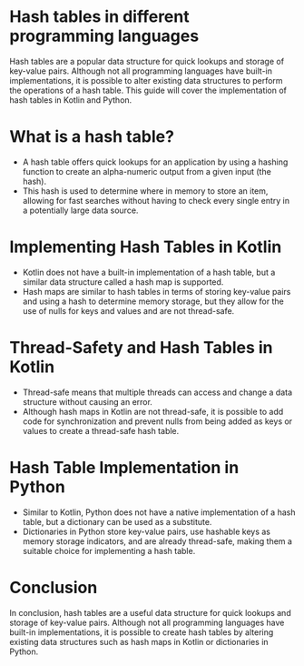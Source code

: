 # Hash tables in different programming languages

Hash tables are a popular data structure for quick lookups and storage of key-value pairs. Although not all programming languages have built-in implementations, it is possible to alter existing data structures to perform the operations of a hash table. This guide will cover the implementation of hash tables in Kotlin and Python.

# What is a hash table?

- A hash table offers quick lookups for an application by using a hashing function to create an alpha-numeric output from a given input (the hash).
- This hash is used to determine where in memory to store an item, allowing for fast searches without having to check every single entry in a potentially large data source.

# Implementing Hash Tables in Kotlin

- Kotlin does not have a built-in implementation of a hash table, but a similar data structure called a hash map is supported.
- Hash maps are similar to hash tables in terms of storing key-value pairs and using a hash to determine memory storage, but they allow for the use of nulls for keys and values and are not thread-safe.

# Thread-Safety and Hash Tables in Kotlin

- Thread-safe means that multiple threads can access and change a data structure without causing an error.
- Although hash maps in Kotlin are not thread-safe, it is possible to add code for synchronization and prevent nulls from being added as keys or values to create a thread-safe hash table.

# Hash Table Implementation in Python

- Similar to Kotlin, Python does not have a native implementation of a hash table, but a dictionary can be used as a substitute.
- Dictionaries in Python store key-value pairs, use hashable keys as memory storage indicators, and are already thread-safe, making them a suitable choice for implementing a hash table.

# Conclusion

In conclusion, hash tables are a useful data structure for quick lookups and storage of key-value pairs. Although not all programming languages have built-in implementations, it is possible to create hash tables by altering existing data structures such as hash maps in Kotlin or dictionaries in Python.